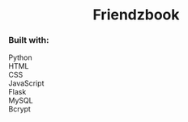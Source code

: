 <h1 align="center">Friendzbook</h1>


<h3>Built with:</h3>
<p>
  Python <br/>
  HTML <br/>
  CSS <br/>
  JavaScript <br/>
  Flask<br/>
  MySQL<br/>
  Bcrypt<br/>
</p>
 
